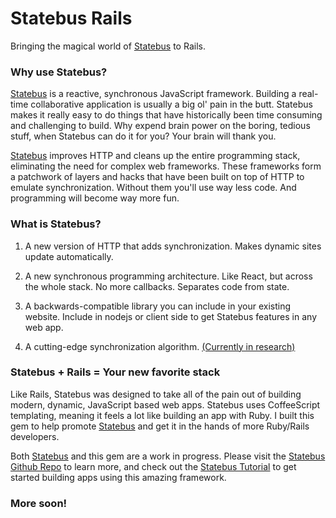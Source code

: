 # Statebus Rails
Bringing the magical world of [Statebus](https://stateb.us) to Rails.

### Why use Statebus?
[Statebus](https://stateb.us) is a reactive, synchronous JavaScript framework. Building a real-time collaborative application is usually a big ol' pain in the butt. Statebus makes it really easy to do things that have historically been time consuming and challenging to build. Why expend brain power on the boring, tedious stuff, when Statebus can do it for you? Your brain will thank you.

[Statebus](https://stateb.us) improves HTTP and cleans up the entire programming stack, eliminating the need for complex web frameworks. These frameworks form a patchwork of layers and hacks that have been built on top of HTTP to emulate synchronization. Without them you'll use way less code. And programming will become way more fun.

### What is Statebus?
1. A new version of HTTP that adds synchronization.
Makes dynamic sites update automatically.

2. A new synchronous programming architecture.
Like React, but across the whole stack. No more callbacks. Separates code from state.

3. A backwards-compatible library you can include in your existing website.
Include in nodejs or client side to get Statebus features in any web app.

4. A cutting-edge synchronization algorithm.
[(Currently in research)](https://stateb.us/universal-sync)

### Statebus + Rails = Your new favorite stack
Like Rails, Statebus was designed to take all of the pain out of building modern, dynamic, JavaScript based web apps. Statebus uses CoffeeScript templating, meaning it feels a lot like building an app with Ruby. I built this gem to help promote [Statebus](https://stateb.us) and get it in the hands of more Ruby/Rails developers.

Both [Statebus](https://stateb.us) and this gem are a work in progress. Please visit the [Statebus Github Repo](https://github.com/invisible-college/statebus) to learn more, and check out the [Statebus Tutorial](https://stateb.us/tutorial) to get started building apps using this amazing framework.

### More soon!
